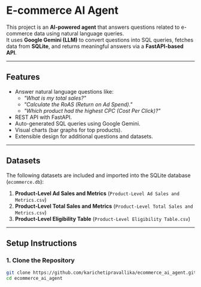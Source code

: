 # E-commerce AI Agent

This project is an **AI-powered agent** that answers questions related to e-commerce data using natural language queries.  
It uses **Google Gemini (LLM)** to convert questions into SQL queries, fetches data from **SQLite**, and returns meaningful answers via a **FastAPI-based API**.

---

## **Features**
- Answer natural language questions like:
  - *"What is my total sales?"*
  - *"Calculate the RoAS (Return on Ad Spend)."*
  - *"Which product had the highest CPC (Cost Per Click)?"*
- REST API with FastAPI.
- Auto-generated SQL queries using Google Gemini.
- Visual charts (bar graphs for top products).
- Extensible design for additional questions and datasets.

---

## **Datasets**
The following datasets are included and imported into the SQLite database (`ecommerce.db`):
1. **Product-Level Ad Sales and Metrics** (`Product-Level Ad Sales and Metrics.csv`)
2. **Product-Level Total Sales and Metrics** (`Product-Level Total Sales and Metrics.csv`)
3. **Product-Level Eligibility Table** (`Product-Level Eligibility Table.csv`)

---

## **Setup Instructions**

### **1. Clone the Repository**
```bash
git clone https://github.com/karichetipravallika/ecommerce_ai_agent.git
cd ecommerce_ai_agent
